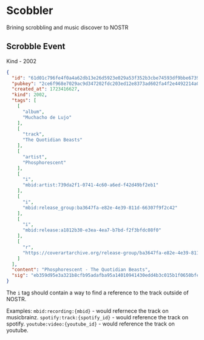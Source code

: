 # Scobbler
Brining scrobbling and music discover to NOSTR

## Scrobble Event

Kind - 2002
```json
{
  "id": "61d01c796fe4f0a4a62db13e26d5923e029a53f352b3cbe74593df9bbe67397e",
  "pubkey": "2ce6f968e7029ac9d347202fdc203ed12e8373ad602fa4f2e4492214a006bf13",
  "created_at": 1723416627,
  "kind": 2002,
  "tags": [
    [
      "album",
      "Muchacho de Lujo"
    ],
    [
      "track",
      "The Quotidian Beasts"
    ],
    [
      "artist",
      "Phosphorescent"
    ],
    [
      "i",
      "mbid:artist:739da2f1-0741-4c60-a6ed-f42d49bf2eb1"
    ],
    [
      "i",
      "mbid:release_group:ba3647fa-e82e-4e39-811d-66307f9f2c42"
    ],
    [
      "i",
      "mbid:release:a1812b30-e3ea-4ea7-b7bd-f2f3bfdc08f0"
    ],
    [
      "r",
      "https://coverartarchive.org/release-group/ba3647fa-e82e-4e39-811d-66307f9f2c42/front"
    ]
  ],
  "content": "Phosphorescent - The Quotidian Beasts",
  "sig": "eb359d95e3a321b8cfb95adafba95a14010941430edd4b3c015b1f0650bfe39a5cf149593ca1c4771a0bc1a983ba0315b91acd705efa243f0bebe2b3e59a5632"
}
```

The `i` tag should contain a way to find a reference to the track outside of NOSTR.

Examples:
`mbid:recording:{mbid}` - would refernece the track on musicbrainz.
`spotify:track:{spotify_id}` - would reference the track on spotify.
`youtube:video:{youtube_id}` - would reference the track on youtube.